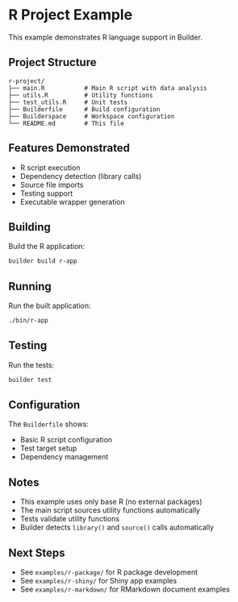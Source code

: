 # R Project Example

This example demonstrates R language support in Builder.

## Project Structure

```
r-project/
├── main.R           # Main R script with data analysis
├── utils.R          # Utility functions
├── test_utils.R     # Unit tests
├── Builderfile      # Build configuration
├── Builderspace     # Workspace configuration
└── README.md        # This file
```

## Features Demonstrated

- R script execution
- Dependency detection (library calls)
- Source file imports
- Testing support
- Executable wrapper generation

## Building

Build the R application:

```bash
builder build r-app
```

## Running

Run the built application:

```bash
./bin/r-app
```

## Testing

Run the tests:

```bash
builder test
```

## Configuration

The `Builderfile` shows:
- Basic R script configuration
- Test target setup
- Dependency management

## Notes

- This example uses only base R (no external packages)
- The main script sources utility functions automatically
- Tests validate utility functions
- Builder detects `library()` and `source()` calls automatically

## Next Steps

- See `examples/r-package/` for R package development
- See `examples/r-shiny/` for Shiny app examples
- See `examples/r-markdown/` for RMarkdown document examples


